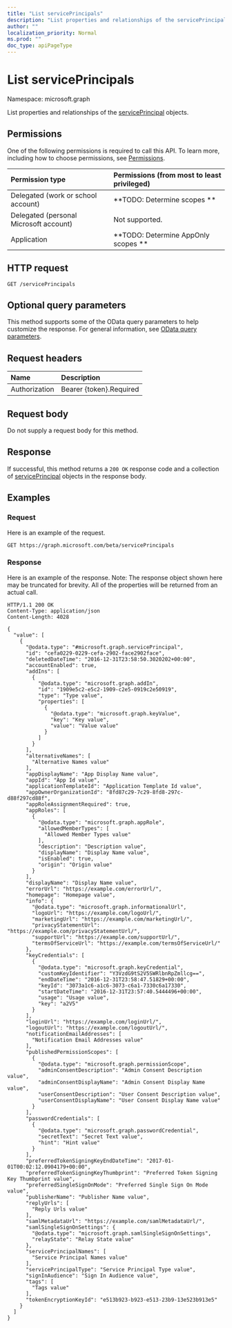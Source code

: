 ```yaml
---
title: "List servicePrincipals"
description: "List properties and relationships of the servicePrincipal objects."
author: ""
localization_priority: Normal
ms.prod: ""
doc_type: apiPageType
---
```


# List servicePrincipals

Namespace: microsoft.graph

List properties and relationships of the [servicePrincipal](../resources/serviceprincipal.md) objects.

## Permissions
One of the following permissions is required to call this API. To learn more, including how to choose permissions, see [Permissions](/concepts/permissions-reference.md).

|Permission type|Permissions (from most to least privileged)|
|:---|:---|
|Delegated (work or school account)|**TODO: Determine scopes **|
|Delegated (personal Microsoft account)|Not supported.|
|Application|**TODO: Determine AppOnly scopes **|

## HTTP request
<!-- {
  "blockType": "ignored"
}
-->
``` http
GET /servicePrincipals
```

## Optional query parameters
This method supports some of the OData query parameters to help customize the response. For general information, see [OData query parameters](/graph/query-parameters).

## Request headers
|Name|Description|
|:---|:---|
|Authorization|Bearer {token}.Required|

## Request body
Do not supply a request body for this method.

## Response
If successful, this method returns a `200 OK` response code and a collection of [servicePrincipal](../resources/serviceprincipal.md) objects in the response body.

## Examples

### Request
Here is an example of the request.
<!-- {
  "blockType": "request",
  "name": "get_serviceprincipal"
}
-->
``` http
GET https://graph.microsoft.com/beta/servicePrincipals
```

### Response
Here is an example of the response. Note: The response object shown here may be truncated for brevity. All of the properties will be returned from an actual call.
<!-- {
  "blockType": "response",
  "truncated": true,
  "@odata.type": "collection(microsoft.graph.serviceprincipal)"
}
-->
``` http
HTTP/1.1 200 OK
Content-Type: application/json
Content-Length: 4028

{
  "value": [
    {
      "@odata.type": "#microsoft.graph.servicePrincipal",
      "id": "cefa0229-0229-cefa-2902-face2902face",
      "deletedDateTime": "2016-12-31T23:58:50.3020202+00:00",
      "accountEnabled": true,
      "addIns": [
        {
          "@odata.type": "microsoft.graph.addIn",
          "id": "1909e5c2-e5c2-1909-c2e5-0919c2e50919",
          "type": "Type value",
          "properties": [
            {
              "@odata.type": "microsoft.graph.keyValue",
              "key": "Key value",
              "value": "Value value"
            }
          ]
        }
      ],
      "alternativeNames": [
        "Alternative Names value"
      ],
      "appDisplayName": "App Display Name value",
      "appId": "App Id value",
      "applicationTemplateId": "Application Template Id value",
      "appOwnerOrganizationId": "8fd87c29-7c29-8fd8-297c-d88f297cd88f",
      "appRoleAssignmentRequired": true,
      "appRoles": [
        {
          "@odata.type": "microsoft.graph.appRole",
          "allowedMemberTypes": [
            "Allowed Member Types value"
          ],
          "description": "Description value",
          "displayName": "Display Name value",
          "isEnabled": true,
          "origin": "Origin value"
        }
      ],
      "displayName": "Display Name value",
      "errorUrl": "https://example.com/errorUrl/",
      "homepage": "Homepage value",
      "info": {
        "@odata.type": "microsoft.graph.informationalUrl",
        "logoUrl": "https://example.com/logoUrl/",
        "marketingUrl": "https://example.com/marketingUrl/",
        "privacyStatementUrl": "https://example.com/privacyStatementUrl/",
        "supportUrl": "https://example.com/supportUrl/",
        "termsOfServiceUrl": "https://example.com/termsOfServiceUrl/"
      },
      "keyCredentials": [
        {
          "@odata.type": "microsoft.graph.keyCredential",
          "customKeyIdentifier": "Y3VzdG9tS2V5SWRlbnRpZmllcg==",
          "endDateTime": "2016-12-31T23:58:47.51829+00:00",
          "keyId": "3073a1c6-a1c6-3073-c6a1-7330c6a17330",
          "startDateTime": "2016-12-31T23:57:40.5444496+00:00",
          "usage": "Usage value",
          "key": "a2V5"
        }
      ],
      "loginUrl": "https://example.com/loginUrl/",
      "logoutUrl": "https://example.com/logoutUrl/",
      "notificationEmailAddresses": [
        "Notification Email Addresses value"
      ],
      "publishedPermissionScopes": [
        {
          "@odata.type": "microsoft.graph.permissionScope",
          "adminConsentDescription": "Admin Consent Description value",
          "adminConsentDisplayName": "Admin Consent Display Name value",
          "userConsentDescription": "User Consent Description value",
          "userConsentDisplayName": "User Consent Display Name value"
        }
      ],
      "passwordCredentials": [
        {
          "@odata.type": "microsoft.graph.passwordCredential",
          "secretText": "Secret Text value",
          "hint": "Hint value"
        }
      ],
      "preferredTokenSigningKeyEndDateTime": "2017-01-01T00:02:12.0904179+00:00",
      "preferredTokenSigningKeyThumbprint": "Preferred Token Signing Key Thumbprint value",
      "preferredSingleSignOnMode": "Preferred Single Sign On Mode value",
      "publisherName": "Publisher Name value",
      "replyUrls": [
        "Reply Urls value"
      ],
      "samlMetadataUrl": "https://example.com/samlMetadataUrl/",
      "samlSingleSignOnSettings": {
        "@odata.type": "microsoft.graph.samlSingleSignOnSettings",
        "relayState": "Relay State value"
      },
      "servicePrincipalNames": [
        "Service Principal Names value"
      ],
      "servicePrincipalType": "Service Principal Type value",
      "signInAudience": "Sign In Audience value",
      "tags": [
        "Tags value"
      ],
      "tokenEncryptionKeyId": "e513b923-b923-e513-23b9-13e523b913e5"
    }
  ]
}
```


